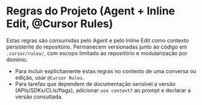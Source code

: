 # Regras do Projeto (Agent + Inline Edit, @Cursor Rules)

Estas regras são consumidas pelo Agent e pelo Inline Edit como contexto persistente do repositório. Permanecem versionadas junto ao código em `.cursor/rules/`, com escopo limitado ao repositório e modularização por domínio.

- Para incluir explicitamente estas regras no contexto de uma conversa ou edição, usar `@Cursor Rules`.
- Para tarefas que dependem de documentação sensível a versão (APIs/SDKs/CLIs/flags), adicionar `use context7` ao prompt e declarar a versão consultada.
